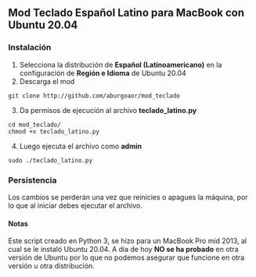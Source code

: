 ## Mod Teclado Español Latino para MacBook con Ubuntu 20.04
### Instalación

1. Selecciona la distribución de **Español (Latinoamericano)** en la configuración de **Región e Idioma** de Ubuntu 20.04
2. Descarga el mod 
```
git clone http://github.com/aburgoaor/mod_teclado
```
3. Da permisos de ejecución al archivo **teclado_latino.py** 
```
cd mod_teclado/
chmod +x teclado_latino.py
```
4. Luego ejecuta el archivo como **admin**
```
sudo ./teclado_latino.py
```

### Persistencia

Los cambios se perderán una vez que reinicies o apagues la máquina, por lo que al iniciar debes ejecutar el archivo.

#### Notas

Este script creado en Python 3, se hizo para un MacBook Pro mid 2013, al cual se le instaló Ubuntu 20.04. 
A día de hoy **NO se ha probado** en otra versión de Ubuntu por lo que no podemos asegurar que funcione en otra versión u otra distribución.
